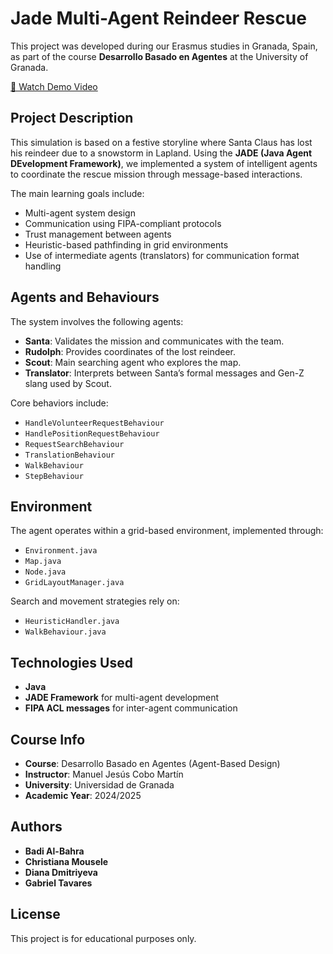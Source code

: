 # Jade Multi-Agent Reindeer Rescue 

This project was developed during our Erasmus studies in Granada, Spain, as part of the course **Desarrollo Basado en Agentes** at the University of Granada.

[🎥 Watch Demo Video](https://drive.google.com/file/d/1UPGwCAoNi2u-13-iuFopQV83D7dd4sAX/view?usp=sharing)

## Project Description

This simulation is based on a festive storyline where Santa Claus has lost his reindeer due to a snowstorm in Lapland. Using the **JADE (Java Agent DEvelopment Framework)**, we implemented a system of intelligent agents to coordinate the rescue mission through message-based interactions.

The main learning goals include:
- Multi-agent system design
- Communication using FIPA-compliant protocols
- Trust management between agents
- Heuristic-based pathfinding in grid environments
- Use of intermediate agents (translators) for communication format handling


## Agents and Behaviours

The system involves the following agents:
- **Santa**: Validates the mission and communicates with the team.
- **Rudolph**: Provides coordinates of the lost reindeer.
- **Scout**: Main searching agent who explores the map.
- **Translator**: Interprets between Santa’s formal messages and Gen-Z slang used by Scout.

Core behaviors include:
- `HandleVolunteerRequestBehaviour`
- `HandlePositionRequestBehaviour`
- `RequestSearchBehaviour`
- `TranslationBehaviour`
- `WalkBehaviour`
- `StepBehaviour`

## Environment

The agent operates within a grid-based environment, implemented through:
- `Environment.java`
- `Map.java`
- `Node.java`
- `GridLayoutManager.java`

Search and movement strategies rely on:
- `HeuristicHandler.java`
- `WalkBehaviour.java`

## Technologies Used

- **Java**
- **JADE Framework** for multi-agent development
- **FIPA ACL messages** for inter-agent communication


## Course Info

- **Course**: Desarrollo Basado en Agentes (Agent-Based Design)
- **Instructor**: Manuel Jesús Cobo Martín
- **University**: Universidad de Granada
- **Academic Year**: 2024/2025

## Authors

- **Badi Al-Bahra**
- **Christiana Mousele**
- **Diana Dmitriyeva**
- **Gabriel Tavares**

## License

This project is for educational purposes only.
